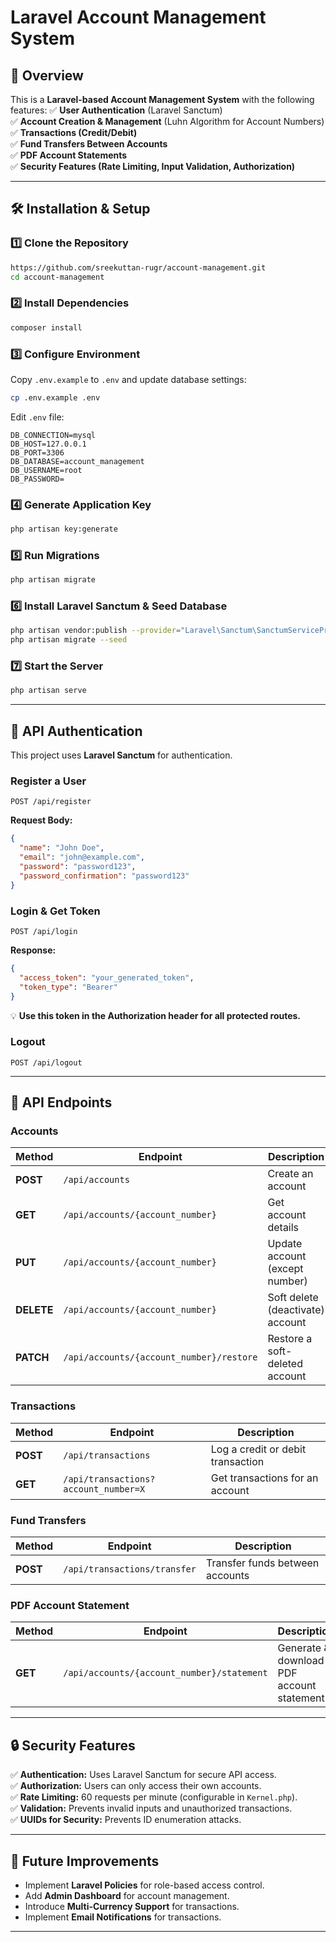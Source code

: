 # Laravel Account Management System

## 📌 Overview
This is a **Laravel-based Account Management System** with the following features:
✅ **User Authentication** (Laravel Sanctum)  
✅ **Account Creation & Management** (Luhn Algorithm for Account Numbers)  
✅ **Transactions (Credit/Debit)**  
✅ **Fund Transfers Between Accounts**  
✅ **PDF Account Statements**  
✅ **Security Features (Rate Limiting, Input Validation, Authorization)**  

---

## 🛠️ Installation & Setup

### **1️⃣ Clone the Repository**
```bash
https://github.com/sreekuttan-rugr/account-management.git
cd account-management
```

### **2️⃣ Install Dependencies**
```bash
composer install
```

### **3️⃣ Configure Environment**
Copy `.env.example` to `.env` and update database settings:
```bash
cp .env.example .env
```
Edit `.env` file:
```env
DB_CONNECTION=mysql
DB_HOST=127.0.0.1
DB_PORT=3306
DB_DATABASE=account_management
DB_USERNAME=root
DB_PASSWORD=
```

### **4️⃣ Generate Application Key**
```bash
php artisan key:generate
```

### **5️⃣ Run Migrations**
```bash
php artisan migrate
```

### **6️⃣ Install Laravel Sanctum & Seed Database**
```bash
php artisan vendor:publish --provider="Laravel\Sanctum\SanctumServiceProvider"
php artisan migrate --seed
```

### **7️⃣ Start the Server**
```bash
php artisan serve
```

---

## 🔑 API Authentication
This project uses **Laravel Sanctum** for authentication.

### **Register a User**
```http
POST /api/register
```
**Request Body:**
```json
{
  "name": "John Doe",
  "email": "john@example.com",
  "password": "password123",
  "password_confirmation": "password123"
}
```

### **Login & Get Token**
```http
POST /api/login
```
**Response:**
```json
{
  "access_token": "your_generated_token",
  "token_type": "Bearer"
}
```

💡 **Use this token in the Authorization header for all protected routes.**

### **Logout**
```http
POST /api/logout
```

---

## 📂 API Endpoints

### **Accounts**
| Method | Endpoint | Description |
|--------|----------------------|------------------|
| **POST** | `/api/accounts` | Create an account |
| **GET** | `/api/accounts/{account_number}` | Get account details |
| **PUT** | `/api/accounts/{account_number}` | Update account (except number) |
| **DELETE** | `/api/accounts/{account_number}` | Soft delete (deactivate) account |
| **PATCH** | `/api/accounts/{account_number}/restore` | Restore a soft-deleted account |

### **Transactions**
| Method | Endpoint | Description |
|--------|------------------------|------------------|
| **POST** | `/api/transactions` | Log a credit or debit transaction |
| **GET** | `/api/transactions?account_number=X` | Get transactions for an account |

### **Fund Transfers**
| Method | Endpoint | Description |
|--------|------------------------------|------------------|
| **POST** | `/api/transactions/transfer` | Transfer funds between accounts |

### **PDF Account Statement**
| Method | Endpoint | Description |
|--------|--------------------------------|------------------|
| **GET** | `/api/accounts/{account_number}/statement` | Generate & download PDF account statement |

---

## 🔒 Security Features
✅ **Authentication:** Uses Laravel Sanctum for secure API access.  
✅ **Authorization:** Users can only access their own accounts.  
✅ **Rate Limiting:** 60 requests per minute (configurable in `Kernel.php`).  
✅ **Validation:** Prevents invalid inputs and unauthorized transactions.  
✅ **UUIDs for Security:** Prevents ID enumeration attacks.

---

## 📌 Future Improvements
- Implement **Laravel Policies** for role-based access control.
- Add **Admin Dashboard** for account management.
- Introduce **Multi-Currency Support** for transactions.
- Implement **Email Notifications** for transactions.

---

